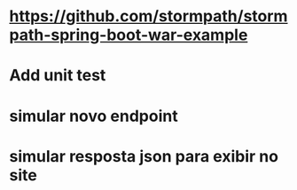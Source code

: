 # https://github.com/stormpath/stormpath-spring-boot-war-example

# Add unit test
# simular novo endpoint
# simular resposta json para exibir no site